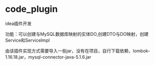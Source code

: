# code_plugin
idea插件开发

功能：可以创建与MySQL数据库映射的实体DO,创建DTO与DO映射，创建Service和ServiceImpl

由该插件实现方式需要导入一些jar，没有在项目，自行下载依赖，lombok-1.16.18.jar，mysql-connector-java-5.1.6.jar
